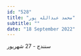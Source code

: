 ```yaml
---
id: "528"
title: "محمد عبدالله پور"
subtitle: ""
date: "18 September 2022"
---
```


سنندج - 27 شهریور 
